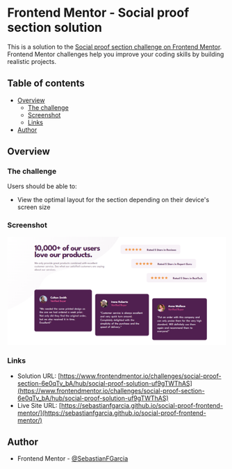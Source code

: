 # Frontend Mentor - Social proof section solution

This is a solution to the [Social proof section challenge on Frontend Mentor](https://www.frontendmentor.io/challenges/social-proof-section-6e0qTv_bA). Frontend Mentor challenges help you improve your coding skills by building realistic projects. 

## Table of contents

- [Overview](#overview)
  - [The challenge](#the-challenge)
  - [Screenshot](#screenshot)
  - [Links](#links)
- [Author](#author)


## Overview

### The challenge

Users should be able to:

- View the optimal layout for the section depending on their device's screen size

### Screenshot

![](./images/Screenshot.PNG)

### Links

- Solution URL: [https://www.frontendmentor.io/challenges/social-proof-section-6e0qTv_bA/hub/social-proof-solution-uf9gTWThAS](https://www.frontendmentor.io/challenges/social-proof-section-6e0qTv_bA/hub/social-proof-solution-uf9gTWThAS)
- Live Site URL: [https://sebastianfgarcia.github.io/social-proof-frontend-mentor/](https://sebastianfgarcia.github.io/social-proof-frontend-mentor/)

## Author
- Frontend Mentor - [@SebastianFGarcia](https://www.frontendmentor.io/profile/SebastianFGarcia)